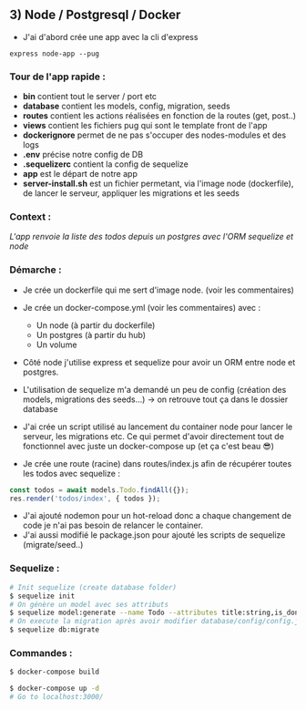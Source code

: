 
## 3) Node / Postgresql / Docker

- J'ai d'abord crée une app avec la cli d'express
```
express node-app --pug
```

### Tour de l'app rapide : 
 - **bin** contient tout le server / port etc
 - **database** contient les models, config, migration, seeds
 - **routes** contient les actions réalisées en fonction de la routes (get, post..)
 - **views** contient les fichiers pug qui sont le template front de l'app
 - **dockerignore** permet de ne pas s'occuper des nodes-modules et des logs 
 - **.env** précise notre config de DB
 - **.sequelizerc** contient la config de sequelize
 - **app** est le départ de notre app
 - **server-install.sh** est un fichier permetant, via l'image node (dockerfile), de lancer le serveur, appliquer les migrations et les seeds

### Context : 

*L'app renvoie la liste des todos depuis un postgres avec l'ORM sequelize et node*

### Démarche :

- Je crée un dockerfile qui me sert d'image node. (voir les commentaires)
- Je crée un docker-compose.yml (voir les commentaires) avec :
    - Un node (à partir du dockerfile)
    - Un postgres (à partir du hub)
    - Un volume 

- Côté node j'utilise express et sequelize pour avoir un ORM entre node et postgres.
- L'utilisation de sequelize m'a demandé un peu de config (création des models, migrations des seeds...) -> on retrouve tout ça dans le dossier database 
- J'ai crée un script utilisé au lancement du container node pour lancer le serveur, les migrations etc. Ce qui permet d'avoir directement tout de fonctionnel avec juste un docker-compose up (et ça c'est beau 😎)
- Je crée une route (racine) dans routes/index.js afin de récupérer toutes les todos avec sequelize :

``` javascript 
const todos = await models.Todo.findAll({});
res.render('todos/index', { todos });
```
- J'ai ajouté nodemon pour un hot-reload donc a chaque changement de code je n'ai pas besoin de relancer le container.
- J'ai aussi modifié le package.json pour ajouté les scripts de sequelize (migrate/seed..)


### Sequelize : 
```bash
# Init sequelize (create database folder)
$ sequelize init
# On génère un model avec ses attributs
$ sequelize model:generate --name Todo --attributes title:string,is_done:boolean
# On execute la migration après avoir modifier database/config/config.js
$ sequelize db:migrate
````
### Commandes :


``` bash
$ docker-compose build
```

``` bash
$ docker-compose up -d
# Go to localhost:3000/
```

